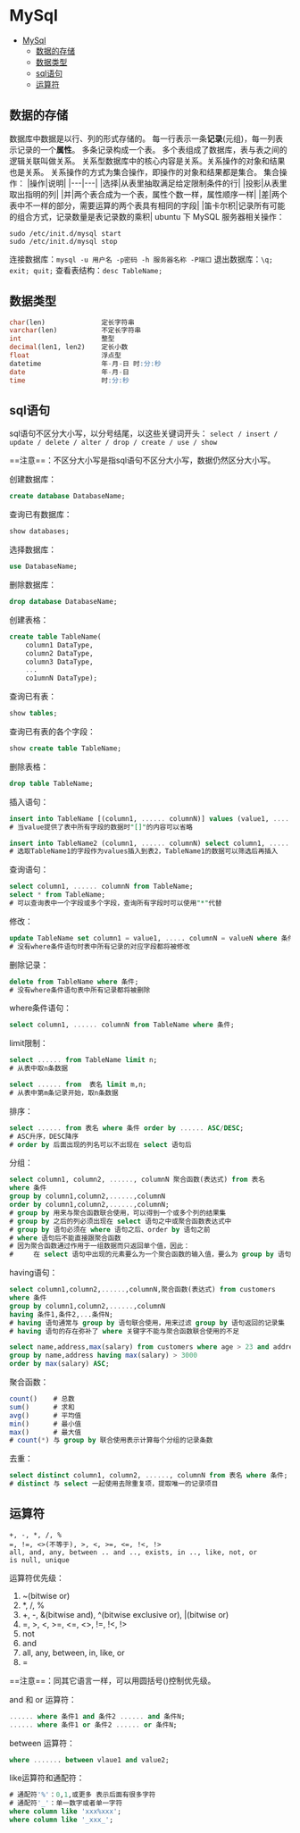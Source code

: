 
# MySql

- [MySql](#mysql)
  - [数据的存储](#数据的存储)
  - [数据类型](#数据类型)
  - [sql语句](#sql语句)
  - [运算符](#运算符)

## 数据的存储

数据库中数据是以行、列的形式存储的。
每一行表示一条**记录**(元组)，每一列表示记录的一个**属性**。
多条记录构成一个表。
多个表组成了数据库，表与表之间的逻辑关联叫做关系。
关系型数据库中的核心内容是关系。关系操作的对象和结果也是关系。
关系操作的方式为集合操作，即操作的对象和结果都是集合。
集合操作：
|操作|说明|
|---|---|
|选择|从表里抽取满足给定限制条件的行|
|投影|从表里取出指明的列|
|并|两个表合成为一个表，属性个数一样，属性顺序一样|
|差|两个表中不一样的部分，需要运算的两个表具有相同的字段|
|笛卡尔积|记录所有可能的组合方式，记录数量是表记录数的乘积|
ubuntu 下 MySQL 服务器相关操作：

```shell
sudo /etc/init.d/mysql start
sudo /etc/init.d/mysql stop
```

连接数据库：`mysql -u 用户名 -p密码 -h 服务器名称 -P端口`
退出数据库：`\q; exit; quit;`
查看表结构：`desc TableName;`

## 数据类型

```sql
char(len)              定长字符串
varchar(len)           不定长字符串
int                    整型
decimal(len1, len2)    定长小数
float                  浮点型
datetime               年-月-日 时:分:秒
date                   年-月-日
time                   时:分:秒
```

## sql语句

sql语句不区分大小写，以分号结尾，以这些关键词开头：
`select / insert / update / delete / alter / drop / create / use / show`

==注意==：不区分大小写是指sql语句不区分大小写，数据仍然区分大小写。

创建数据库：

```sql
create database DatabaseName;
```

查询已有数据库：

```sql
show databases;
```

选择数据库：

```sql
use DatabaseName;
```

删除数据库：

```sql
drop database DatabaseName;
```

创建表格：

```sql
create table TableName(
    column1 DataType,
    column2 DataType,
    column3 DataType,
    ...
    co1umnN DataType);
```

查询已有表：

```sql
show tables;
```

查询已有表的各个字段：

```sql
show create table TableName;
```

删除表格：

```sql
drop table TableName;
```

插入语句：

```sql
insert into TableName [(column1, ...... columnN)] values (value1, ...... valueN);
# 当value提供了表中所有字段的数据时"[]"的内容可以省略

insert into TableName2 (column1, ...... columnN) select column1, ...... columnN from TableName1;
# 选取TableName1的字段作为values插入到表2，TableName1的数据可以筛选后再插入
```

查询语句：

```sql
select column1, ...... columnN from TableName;
select * from TableName;
# 可以查询表中一个字段或多个字段，查询所有字段时可以使用"*"代替
```

修改：

```sql
update TableName set column1 = value1, ..... columnN = valueN where 条件;
# 没有where条件语句时表中所有记录的对应字段都将被修改
```

删除记录：

```sql
delete from TableName where 条件;
# 没有where条件语句表中所有记录都将被删除
```

where条件语句：

```sql
select column1, ...... columnN from TableName where 条件;
```

limit限制：

```sql
select ...... from TableName limit n;
# 从表中取n条数据

select ...... from  表名 limit m,n;
# 从表中第m条记录开始，取n条数据
```

排序：

```sql
select ...... from 表名 where 条件 order by ...... ASC/DESC;
# ASC升序，DESC降序
# order by 后面出现的列名可以不出现在 select 语句后
```

分组：

```sql
select column1, column2, ......, columnN 聚合函数(表达式) from 表名
where 条件
group by column1,column2,......,columnN
order by column1,column2,......,columnN;
# group by 用来与聚合函数联合使用，可以得到一个或多个列的结果集
# group by 之后的列必须出现在 select 语句之中或聚合函数表达式中
# group by 语句必须在 where 语句之后、order by 语句之前
# where 语句后不能直接跟聚合函数
# 因为聚合函数通过作用于一组数据而只返回单个值，因此：
#     在 select 语句中出现的元素要么为一个聚合函数的输入值，要么为 group by 语句的参数，否则会出错
```

having语句：

```sql
select column1,column2,......,columnN,聚合函数(表达式) from customers
where 条件 
group by column1,column2,......,columnN
having 条件1,条件2,...条件N;
# having 语句通常与 group by 语句联合使用，用来过滤 group by 语句返回的记录集
# having 语句的存在弥补了 where 关键字不能与聚合函数联合使用的不足

select name,address,max(salary) from customers where age > 23 and address != "Beijing"
group by name,address having max(salary) > 3000
order by max(salary) ASC;
```

聚合函数：

```sql
count()    # 总数
sum()      # 求和
avg()      # 平均值
min()      # 最小值
max()      # 最大值
# count(*) 与 group by 联合使用表示计算每个分组的记录条数
```

去重：

```sql
select distinct column1, column2, ......, columnN from 表名 where 条件;
# distinct 与 select 一起使用去除重复项，提取唯一的记录项目
```

## 运算符

```text
+, -, *, /, %
=, !=, <>(不等于), >, <, >=, <=, !<, !>
all, and, any, between .. and .., exists, in .., like, not, or
is null, unique
```

运算符优先级：

1. ~(bitwise or)
2. *, /, %
3. +, -, &(bitwise and), ^(bitwise exclusive or), |(bitwise or)
4. =, >, <, >=, <=, <>, !=, !<, !>
5. not
6. and
7. all, any, between, in, like, or
8. =

==注意==：同其它语言一样，可以用圆括号()控制优先级。

and 和 or 运算符：

```sql
...... where 条件1 and 条件2 ...... and 条件N;
...... where 条件1 or 条件2 ...... or 条件N;
```

between 运算符：

```sql
where ....... between vlaue1 and value2;
```

like运算符和通配符：

```sql
# 通配符'%'：0,1,或更多 表示后面有很多字符
# 通配符'_'：单一数字或者单一字符
where column like 'xxx%xxx';
where column like '_xxx_';
```
